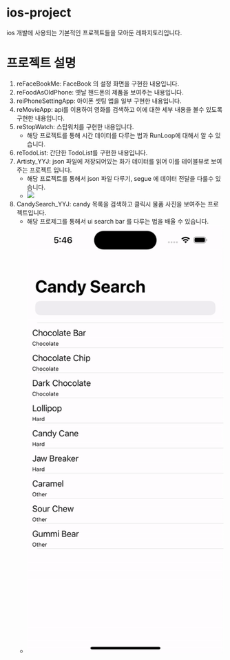 # ios-project
ios 개발에 사용되는 기본적인 프로젝트들을 모아둔 레파지토리입니다. 

# 프로젝트 설명

1. reFaceBookMe: FaceBook 의 설정 화면을 구현한 내용입니다. 
2. reFoodAsOldPhone: 옛날 핸드폰의 제품을 보여주는 내용입니다.
3. reiPhoneSettingApp: 아이폰 셋팅 앱을 일부 구현한 내용입니다. 
4. reMovieApp: api를 이용하여 영화를 검색하고 이에 대한 세부 내용을 볼수 있도록 구현한 내용입니다.
5. reStopWatch: 스탑워치를 구현한 내용입니다. 
    * 해당 프로젝트를 통해 시간 데이터를 다루는 법과 RunLoop에 대해서 알 수 있습니다. 
6. reTodoList: 간단한 TodoList를 구현한 내용입니다. 
7. Artisty_YYJ: json 파일에 저장되어있는 화가 데이터를 읽어 이를 테이블뷰로 보여주는 프로젝트 입니다. 
    * 해당 프로젝트를 통해서 json 파일 다루기, segue 에 데이터 전달을 다룰수 있습니다. 
    * ![](proj_gif/7_artistry.gif)
8. CandySearch_YYJ: candy 목록을 검색하고 클릭시 물품 사진을 보여주는 프로젝트입니다.
    * 해당 프로제그를 통해서 ui search bar 를 다루는 법을 배울 수 있습니다.
    * ![](proj_gif/8_Candy_Search.gif)
